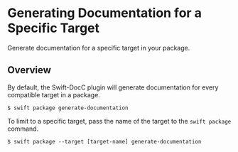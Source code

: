 # Generating Documentation for a Specific Target

Generate documentation for a specific target in your package.

## Overview

By default, the Swift-DocC plugin will generate documentation for every
compatible target in a package.

    $ swift package generate-documentation

To limit to a specific target, pass the name of the target to the `swift package` command.

    $ swift package --target [target-name] generate-documentation

<!-- Copyright (c) 2022 Apple Inc and the Swift Project authors. All Rights Reserved. -->
